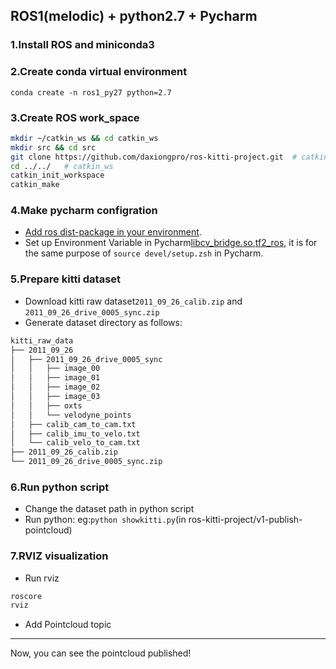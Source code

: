 ## ROS1(melodic) + python2.7 + Pycharm

### 1.Install ROS and miniconda3

### 2.Create conda virtual environment

`conda create -n ros1_py27 python=2.7`

### 3.Create ROS work_space

```bash
mkdir ~/catkin_ws && cd catkin_ws
mkdir src && cd src
git clone https://github.com/daxiongpro/ros-kitti-project.git  # catkin_create_pkg ros-kitti-project
cd ../../   # catkin_ws
catkin_init_workspace
catkin_make
```

### 4.Make pycharm configration

* [Add ros dist-package in your environment](https://blog.csdn.net/weixin_38405166/article/details/114808500).
* Set up Environment Variable in Pycharm[libcv_bridge.so](https://blog.csdn.net/qq_42800654/article/details/123553599),[tf2_ros](https://blog.csdn.net/weixin_44445507/article/details/118335039), it is for the same purpose of `source devel/setup.zsh` in Pycharm.

### 5.Prepare kitti dataset

* Download kitti raw dataset`2011_09_26_calib.zip` and `2011_09_26_drive_0005_sync.zip`
* Generate dataset directory as follows:

```bash
kitti_raw_data
├── 2011_09_26
│   ├── 2011_09_26_drive_0005_sync
│   │   ├── image_00
│   │   ├── image_01
│   │   ├── image_02
│   │   ├── image_03
│   │   ├── oxts
│   │   └── velodyne_points
│   ├── calib_cam_to_cam.txt
│   ├── calib_imu_to_velo.txt
│   └── calib_velo_to_cam.txt
├── 2011_09_26_calib.zip
└── 2011_09_26_drive_0005_sync.zip
```

### 6.Run python script

* Change the dataset path in python script
* Run python:
  eg:`python showkitti.py`(in ros-kitti-project/v1-publish-pointcloud)

### 7.RVIZ visualization

* Run rviz

```bash
roscore
rviz
```

* Add Pointcloud topic

---

Now, you can see the pointcloud published!
